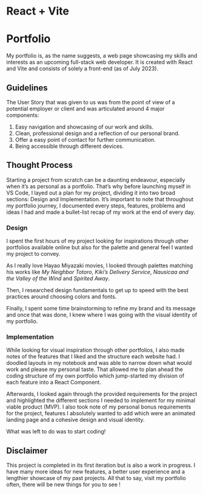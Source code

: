 # React + Vite

# Portfolio

My portfolio is, as the name suggests, a web page showcasing my skills and interests as an upcoming full-stack web developer. 
It is created with React and Vite and consists of solely a front-end (as of July 2023).

## Guidelines

The User Story that was given to us was from the point of view of a potential employer or client and was articulated around 4 major components:
1. Easy navigation and showcasing of our work and skills.
2. Clean, professional design and a reflection of our personal brand.
3. Offer a easy point of contact for further communication.
4. Being accessible through different devices.

## Thought Process 

Starting a project from scratch can be a daunting endeavour, especially when it’s as personal as a portfolio. That’s why before launching myself in VS Code, I layed out a plan for my project, dividing it into two broad sections: Design and Implementation. It’s important to note that throughout my portfolio journey, I documented every steps, features, problems and ideas I had and made a bullet-list recap of my work at the end of every day.

### Design

I spent the first hours of my project looking for inspirations through other portfolios available online but also for the palette and general feel I wanted my project to convey.


As I really love Hayao Miyazaki movies, I looked through palettes matching his works like *My Neighbor Totoro*, *Kiki’s Delivery Service*, *Nausicaa and the Valley of the Wind* and *Spirited Away*.

Then, I researched design fundamentals to get up to speed with the best practices around choosing colors and fonts.

Finally, I spent some time brainstorming to refine my brand and its message and once that was done, I knew where I was going with the visual identity of my portfolio.

### Implementation

While looking for visual inspiration through other portfolios, I also made notes of the features that I liked and the structure each website had. I doodled layouts in my notebook and was able to narrow down what would work and please my personal taste.
That allowed me to plan ahead the coding structure of my own portfolio which jump-started my division of each feature into a React Component.

Afterwards, I looked again through the provided requirements for the project and highlighted the different sections I needed to implement for my minimal viable product (MVP). I also took note of my personal bonus requirements for the project, features I absolutely wanted to add which were an animated landing page and a cohesive design and visual identity.

What was left to do was to start coding!

## Disclaimer

This project is completed in its first iteration but is also a work in progress. I have many more ideas for new features, a better user experience and a lengthier showcase of my past projects. All that to say, visit my portfolio often, there will be new things for you to see !

